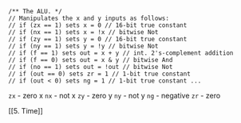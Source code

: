 ```
/** The ALU. */ 
// Manipulates the x and y inputs as follows: 
// if (zx == 1) sets x = 0 // 16-bit true constant 
// if (nx == 1) sets x = !x // bitwise Not 
// if (zy == 1) sets y = 0 // 16-bit true constant
// if (ny == 1) sets y = !y // bitwise Not 
// if (f == 1) sets out = x + y // int. 2's-complement addition 
// if (f == 0) sets out = x & y // bitwise And 
// if (no == 1) sets out = !out // bitwise Not
// if (out == 0) sets zr = 1 // 1-bit true constant 
// if (out < 0) sets ng = 1 // 1-bit true constant ...
```

`zx` - zero x
`nx` - not x
`zy` - zero y
`ny` - not y
`ng` - negative
`zr` - zero

[[5. Time]]